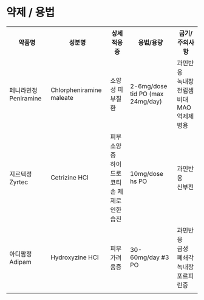 <!-- TITLE: 가려움증 -->
<!-- SUBTITLE: A quick summary of 가려움증 -->

# 약제 / 용법
<table>
  <tr>
    <th>약품명</th>
    <th>성분명</th>
		<th>상세적응증</th>
    <th>용법/용량</th>
    <th>금기/주의사항</th>
  </tr>
	<tr>
    <td>페니라민정 Peniramine</td>
		<td>Chlorpheniramine maleate</td>
		<td>소양성 피부질환</td>
		<td>2-6mg/dose tid PO (max 24mg/day)</td>
		<td>과민반응<br />녹내장<br />전립샘비대<br />MAO억제제 병용</td>
  </tr>
	<tr>
    <td>지르텍정 Zyrtec</td>
		<td>Cetrizine HCl</td>
		<td>피부 소양증<br />하이드로코티손 제제로 인한 습진</td>
		<td>10mg/dose hs PO</td>
		<td>과민반응<br />신부전</td>
  </tr>
	<tr>
    <td>아디팜정 Adipam</td>
		<td>Hydroxyzine HCl</td>
		<td>피부가려움증</td>
		<td>30-60mg/day #3 PO</td>
		<td>과민반응<br />급성 폐쇄각 녹내장<br />포르피린증</td>
  </tr>
	<tr>
    <td></td>
		<td></td>
		<td></td>
		<td></td>
		<td></td>
  </tr>
</table>